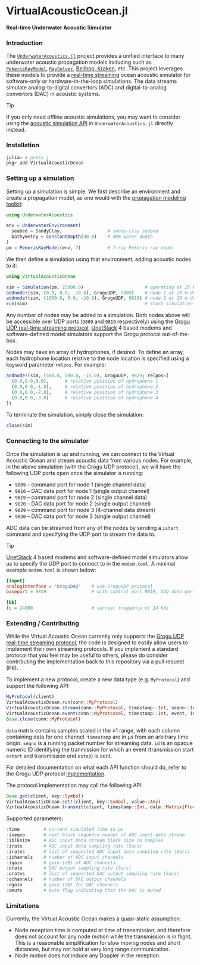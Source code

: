 # VirtualAcousticOcean.jl
**Real-time Underwater Acoustic Simulator**

### Introduction

The [`UnderwaterAcoustics.jl`](https://github.com/org-arl/UnderwaterAcoustics.jl) project provides a unified interface to many underwater acoustic propagation models including such as [`PekerisRayModel`](https://org-arl.github.io/UnderwaterAcoustics.jl/stable/pm_pekeris.html), [`RaySolver`](https://github.com/org-arl/AcousticRayTracers.jl), [Bellhop, Kraken](https://github.com/org-arl/AcousticsToolbox.jl), etc. This project leverages these models to provide a <u>real-time streaming</u> ocean acoustic simulator for software-only or hardware-in-the-loop simulations. The data streams simulate analog-to-digital convertors (ADC) and digital-to-analog convertors (DAC) in acoustic systems.

> [!TIP]
If you only need offline acoustic simulations, you may want to consider using the [acoustic simulation API](https://org-arl.github.io/UnderwaterAcoustics.jl/stable/pm_basic.html#Acoustic-simulations) in `UnderwaterAcoustics.jl` directly instead.

### Installation

```julia
julia> # press ]
pkg> add VirtualAcousticOcean
```

### Setting up a simulation

Setting up a simulation is simple. We first describe an environment and create a propagation model, as one would with the [propagation modeling toolkit](https://org-arl.github.io/UnderwaterAcoustics.jl/stable/pm_basic.html):
```julia
using UnderwaterAcoustics

env = UnderwaterEnvironment(
  seabed = SandyClay,                 # sandy-clay seabed
  bathymetry = ConstantDepth(40.0)    # 40m water depth
)
pm = PekerisRayModel(env, 7)          # 7-ray Pekeris ray model
```

We then define a simulation using that environment, adding acoustic nodes to it:
```julia
using VirtualAcousticOcean

sim = Simulation(pm, 25000.0)                       # operating at 25 kHz nominal frequency
addnode!(sim, (0.0, 0.0, -10.0), GroguUDP, 9809)    # node 1 at 10 m depth
addnode!(sim, (1000.0, 0.0, -10.0), GroguUDP, 9819) # node 2 at 10 m depth, 1 km away
run(sim)                                            # start simulation (non-blocking)
```
Any number of nodes may be added to a simulation. Both nodes above will be accessible over UDP ports (`9809` and `9819` respectively) using the [Grogu UDP real-time streaming protocol](./docs/grogu-protocol.md). [UnetStack](www.unetstack.net) 4 based modems and software-defined model simulators support the Grogu protocol out-of-the-box.

Nodes may have an array of hydrophones, if desired. To define an array, each hydrophone location relative to the node location is specified using a keyword parameter `relpos`. For example:
```julia
addnode!(sim, (500.0, 500.0, -15.0), GroguUDP, 9829; relpos=[
  (0.0,0.0,0.0),      # relative position of hydrophone 1
  (0.0,0.0,-1.0),     # relative position of hydrophone 2
  (0.0,0.0,-2.0),     # relative position of hydrophone 3
  (0.0,0.0,-3.0)      # relative position of hydrophone 4
])
```
To terminate the simulation, simply close the simulation:
```julia
close(sim)
```

### Connecting to the simulator

Once the simulation is up and running, we can connect to the Virtual Acoustic Ocean and stream acoustic data from various nodes. For example, in the above simulation (with the Grogu UDP protocol), we will have the following UDP ports open once the simulator is running:
- `9809` – command port for node 1 (single channel data)
- `9810` – DAC data port for node 1 (single output channel)
- `9819` – command port for node 2 (single channel data)
- `9820` – DAC data port for node 2 (single output channel)
- `9829` – command port for node 3 (4-channel data stream)
- `9830` – DAC data port for node 3 (single output channel)

ADC data can be streamed from any of the nodes by sending a `istart` command and specifying the UDP port to stream the data to.

> [!TIP]
[UnetStack](www.unetstack.net) 4 based modems and software-defined model simulators allow us to specify the UDP port to connect to in the `modem.toml`. A minimal example `modem.toml` is shown below:

```toml
[input]
analoginterface = "GroguDAQ"    # use GroguUDP protocol
baseport = 9819                 # with control port 9819, DAQ data port 9820

[bb]
fc = 24000                      # carrier frequency of 24 kHz
```

### Extending / Contributing

While the Virtual Acoustic Ocean currently only supports the [Grogu UDP real-time streaming protocol](./docs/grogu-protocol.md), the code is designed to easily allow users to implement their own streaming protocols. If you implement a standard protocol that you feel may be useful to others, please do consider contributing the implementation back to this repository via a pull request (PR).

To implement a new protocol, create a new data type (e.g. `MyProtocol`) and support the following API:
```julia
MyProtocol(client)
VirtualAcousticOcean.run(conn::MyProtocol)
VirtualAcousticOcean.stream(conn::MyProtocol, timestamp::Int, seqno::Int, data::Matrix{Float32})
VirtualAcousticOcean.event(conn::MyProtcocol, timestamp::Int, event, id)
Base.close(conn::MyProtocol)
```
`data` matrix contains samples scaled in the ±1 range, with each column containing data for one channel. `timestamp` are in µs from an arbitrary time origin. `seqno` is a running packet number for streaming data. `id` is an opaque numeric ID identifying the tranmission for which an event (transmission start `ostart` and transmission end `ostop`) is sent.

For detailed documentation on what each API function should do, refer to the Grogu UDP protocol [implementation](./src/grogu.jl).

The protocol implementation may call the following API:
```julia
Base.get(client, key::Symbol)                                                     # get parameter
VirtualAcousticOcean.set!(client, key::Symbol, value::Any)                        # set parameter
VirtualAcousticOcean.transmit(client, timestamp::Int, data::Matrix{Float32}, id)  # transmit a signal
```

Supported parameters:
```julia
:time         # current simulated time in µs
:iseqno       # next block sequence number of ADC input data stream
:iblksize     # ADC input data stream block size in samples
:irate        # ADC input data sampling rate (Sa/s)
:irates       # list of supported ADC input data sampling rate (Sa/s)
:ichannels    # number of ADC input channels
:igain        # gain (dB) of ADC channels
:orate        # DAC output sampling rate (Sa/s)
:orates       # list of supported DAC output sampling rate (Sa/s)
:ochannels    # number of DAC output channels
:ogain        # gain (dB) for DAC channels
:omute        # mute flag indicating that the DAC is muted
```

### Limitations

Currently, the Virtual Acoustic Ocean makes a quasi-static assumption:
- Node reception time is computed at time of transmission, and therefore does not account for any node motion while the transmission is in flight. This is a reasonable simplification for slow moving nodes and short distances, but may not hold at very long range communication.
- Node motion does not induce any Doppler in the reception.
